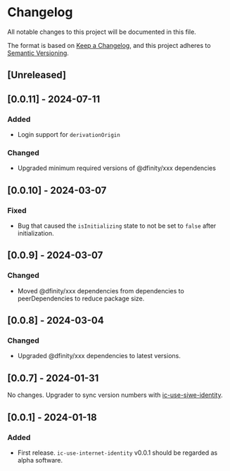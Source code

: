 # Changelog

All notable changes to this project will be documented in this file.

The format is based on [Keep a Changelog](https://keepachangelog.com/en/1.0.0/),
and this project adheres to [Semantic Versioning](https://semver.org/spec/v2.0.0.html).

## [Unreleased]

## [0.0.11] - 2024-07-11

### Added
- Login support for `derivationOrigin`

### Changed
- Upgraded minimum required versions of @dfinity/xxx dependencies

## [0.0.10] - 2024-03-07

### Fixed
- Bug that caused the `isInitializing` state to not be set to `false` after initialization.

## [0.0.9] - 2024-03-07

### Changed
- Moved @dfinity/xxx dependencies from dependencies to peerDependencies to reduce package size.

## [0.0.8] - 2024-03-04

### Changed
- Upgraded @dfinity/xxx dependencies to latest versions.

## [0.0.7] - 2024-01-31

No changes. Upgrader to sync version numbers with [ic-use-siwe-identity](https://github.com/kristoferlund/ic-siwe/tree/main/packages/ic-use-siwe-identity).

## [0.0.1] - 2024-01-18

### Added

- First release. `ic-use-internet-identity` v0.0.1 should be regarded as alpha software.
